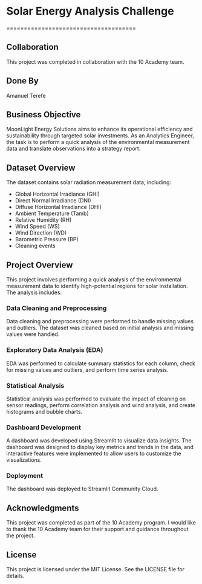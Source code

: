 
# Solar Energy Analysis Challenge
=====================================

## Collaboration
This project was completed in collaboration with the 10 Academy team.

## Done By
Amanuel Terefe

## Business Objective
MoonLight Energy Solutions aims to enhance its operational efficiency and sustainability through targeted solar investments. As an Analytics Engineer, the task is to perform a quick analysis of the environmental measurement data and translate observations into a strategy report.

## Dataset Overview
The dataset contains solar radiation measurement data, including:

* Global Horizontal Irradiance (GHI)
* Direct Normal Irradiance (DNI)
* Diffuse Horizontal Irradiance (DHI)
* Ambient Temperature (Tamb)
* Relative Humidity (RH)
* Wind Speed (WS)
* Wind Direction (WD)
* Barometric Pressure (BP)
* Cleaning events

## Project Overview
This project involves performing a quick analysis of the environmental measurement data to identify high-potential regions for solar installation. The analysis includes:

### Data Cleaning and Preprocessing
Data cleaning and preprocessing were performed to handle missing values and outliers. The dataset was cleaned based on initial analysis and missing values were handled.

### Exploratory Data Analysis (EDA)
EDA was performed to calculate summary statistics for each column, check for missing values and outliers, and perform time series analysis.

### Statistical Analysis
Statistical analysis was performed to evaluate the impact of cleaning on sensor readings, perform correlation analysis and wind analysis, and create histograms and bubble charts.

### Dashboard Development
A dashboard was developed using Streamlit to visualize data insights. The dashboard was designed to display key metrics and trends in the data, and interactive features were implemented to allow users to customize the visualizations.

### Deployment
The dashboard was deployed to Streamlit Community Cloud.

## Acknowledgments
This project was completed as part of the 10 Academy program. I would like to thank the 10 Academy team for their support and guidance throughout the project.

## License
This project is licensed under the MIT License. See the LICENSE file for details.
